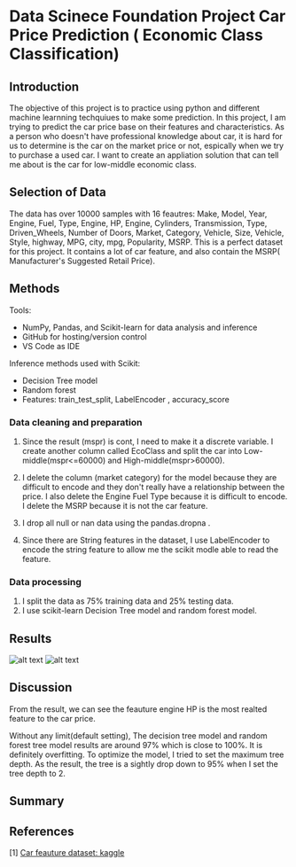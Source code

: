 # Data Scinece Foundation Project Car Price Prediction ( Economic Class Classification)


## Introduction
The objective of this project is to practice using python and different machine learnning techquiues to make some prediction. In this project, I am trying to predict the car price base on their features and characteristics. As a person who doesn't have professional knowledge about car, it is hard for us to determine is the car on the market price or not, espically when we try to purchase a used car.  I want to create an appliation solution that can tell me about is the car for low-middle economic class.

## Selection of Data
The data has over 10000 samples with 16 feautres: Make, Model, Year, Engine, Fuel, Type, Engine, HP,	Engine, Cylinders,	Transmission, Type,	Driven_Wheels,	Number of Doors,	Market, Category,	Vehicle, Size, Vehicle, Style, highway, MPG,	city, mpg,	Popularity,	MSRP. This is a perfect dataset for this project. It contains a lot of car feature, and also contain the MSRP( Manufacturer's Suggested Retail Price).

## Methods

Tools:
- NumPy, Pandas, and Scikit-learn for data analysis and inference
- GitHub for hosting/version control
- VS Code as IDE

Inference methods used with Scikit:
- Decision Tree model
- Random forest
- Features: train_test_split, LabelEncoder , accuracy_score

### Data cleaning and preparation

1. Since the result (mspr) is cont, I need to make it a discrete variable. I create another column called EcoClass and split the car into Low-middle(mspr<=60000) and High-middle(mspr>60000).

2. I delete the column (market category) for the model because they are difficult to encode and they don't really have a relationship between the price. I also delete the Engine Fuel Type because it is difficult to encode. I delete the MSRP because it is not the car feature.

3. I drop all null or nan data using the pandas.dropna .

4. Since there are String features in the dataset, I use LabelEncoder to encode the string feature to allow me the scikit modle able to read the feature.
### Data processing
1. I split the data as 75% training data and 25% testing data.
2. I use scikit-learn  Decision Tree model and random forest model.
## Results

![alt text](https://github.com/asdrewlee23/DsfCarPriceClassification/blob/main/decision%20_tree.png)
![alt text](https://github.com/asdrewlee23/DsfCarPriceClassification/blob/main/Result.png)
## Discussion
From the result, we can see the feauture engine HP is the most realted feature to the car price.

Without any limit(default setting), The decision tree model and random forest tree model results are around 97% which is close to 100%. It is definitely overfitting. To optimize the model, I tried to set the maximum tree depth. As the result, the tree is a sightly drop down to 95% when I set the tree depth to 2.

## Summary

## References
[1] [Car feauture dataset: kaggle](https://www.kaggle.com/CooperUnion/cardataset)
